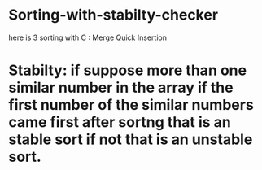 # Sorting-with-stabilty-checker
here is 3 sorting with C :
Merge 
Quick 
Insertion 
# Stabilty: if suppose more than one similar number in the array if the first number of the similar numbers came first after sortng that is an stable sort if not that is an unstable sort.

